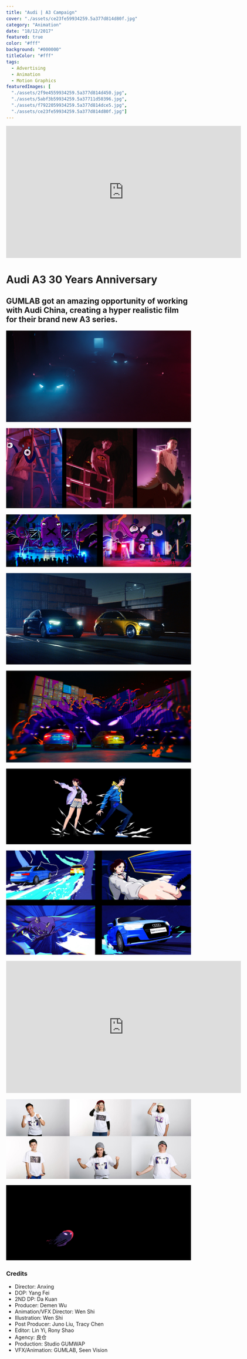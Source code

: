 ```yaml
---
title: "Audi | A3 Campaign"
cover: "./assets/ce23fe59934259.5a377d814d80f.jpg"
category: "Animation"
date: "18/12/2017"
featured: true
color: "#fff"
background: "#000000"
titleColor: "#fff"
tags:
  - Advertising
  - Animation
  - Motion Graphics
featuredImages: [
  "./assets/2f9e4559934259.5a377d814d450.jpg",
  "./assets/5abf3b59934259.5a37711d50396.jpg",
  "./assets/f7922059934259.5a377d814dce5.jpg",
  "./assets/ce23fe59934259.5a377d814d80f.jpg"]
---
```


<iframe src="https://player.vimeo.com/video/247773062?title=0&byline=0"
  width="640"
  height="360"
  frameborder="0"
  webkitallowfullscreen
  mozallowfullscreen
  allowfullscreen></iframe>

# Audi A3 30 Years Anniversary

## GUMLAB got an amazing opportunity of working with Audi China, creating a hyper realistic film for their brand new A3 series.

![](./assets/2f9e4559934259.5a377d814d450.jpg)

![](./assets/5abf3b59934259.5a37711d50396.jpg)

![](./assets/f7922059934259.5a377d814dce5.jpg)

![](./assets/ce23fe59934259.5a377d814d80f.jpg)

![](./assets/e729a559934259.5a377d814d03c.jpg)

![](./assets/5af4a959934259.5a3785b5e0446.jpg)

![](./assets/15848659934259.5a37871876edc.jpg)

<iframe src="https://player.vimeo.com/video/247773740?title=0&byline=0"
  width="640"
  height="360"
  frameborder="0"
  webkitallowfullscreen
  mozallowfullscreen
  allowfullscreen></iframe>

![](./assets/14140d59934259.5a378f8bc48c1.jpg)

![](./assets/89647459934259.5a378b488c8b6.gif)

### Credits

- Director: Anxing
- DOP: Yang Fei
- 2ND DP: Da Kuan
- Producer: Demen Wu
- Animation/VFX Director: Wen Shi
- Illustration: Wen Shi
- Post Producer: Juno Liu, Tracy Chen
- Editor: Lin Yi, Rony Shao
- Agency: 良仓
- Production: Studio GUMWAP
- VFX/Animation: GUMLAB, Seen Vision
